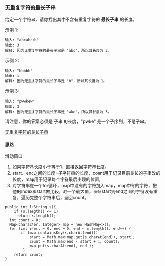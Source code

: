 ### 无重复字符的最长子串

给定一个字符串，请你找出其中不含有重复字符的 **最长子串** 的长度。

示例 1:
```
输入: "abcabcbb"
输出: 3
解释: 因为无重复字符的最长子串是 "abc"，所以其长度为 3。
```
示例 2:
```
输入: "bbbbb"
输出: 1
解释: 因为无重复字符的最长子串是 "b"，所以其长度为 1。
```
示例 3:
```
输入: "pwwkew"
输出: 3
解释: 因为无重复字符的最长子串是 "wke"，所以其长度为 3。
```
请注意，你的答案必须是 子串 的长度，"pwke" 是一个子序列，不是子串。

[ 无重复字符的最长子串](https://leetcode-cn.com/problems/longest-substring-without-repeating-characters)

#### 思路

滑动窗口
1. 如果字符串长度小于等于1，直接返回字符串长度。
2. start、end之间的长度=子字符串的长度，count用于记录目前最长的子串改的长度，map用于记录每个字符最后出现的位置。
3. 对字符串做一个for循环，map中没有的字符加入map，map中有的字符，把他的Index和start做比较，取一个最大值，保证start到end之间的字符没有重复，遍历完整个字符串后，返回count。

```
public int l(String s){
	if (s.length() <= 1)
     return s.length();
  int count = 0;
  Map<Character, Integer> map = new HashMap<>();
  for (int start = 0, end = 0; end < s.length(); end++) {
       if (map.containsKey(s.charAt(end)))
           start = Math.max(map.get(s.charAt(end)), start);
           count = Math.max(end - start + 1, count);
           map.put(s.charAt(end), end );
        }
	return count;
}

```


